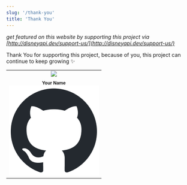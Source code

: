 ```yaml
---
slug: '/thank-you'
title: 'Thank You'
---
```


_get featured on this website by supporting this project via [http://disneyapi.dev/support-us/](http://disneyapi.dev/support-us/)_

Thank You for supporting this project, because of you, this project can continue to keep growing ✨

<table>
  <tr>
    <td align="center">
      <img src="https://placehold.co/100x100" width="100px"/>
      <br><sub><b>Your Name<b></sub>
      <br><a href="https://github.com/"><img src="../images/github-mark.png"></a>
    </td>
  </tr>
</table>

